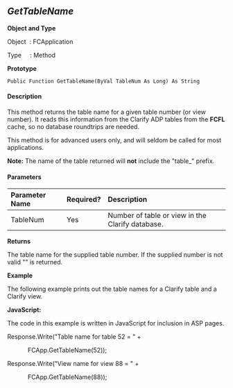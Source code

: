 _GetTableName_
--------------

**Object and Type**

Object  : FCApplication

Type     : Method

**Prototype**

```
Public Function GetTableName(ByVal TableNum As Long) As String
```

#### Description

This method returns the table name for a given table number (or view number). It reads this information from the Clarify ADP tables from the **FCFL** cache, so no database roundtrips are needed.

This method is for advanced users only, and will seldom be called for most applications.

**Note:** The name of the table returned will **not** include the "table_" prefix.

#### Parameters

| Parameter Name | Required? | Description |
|:--- |:--- |:--- |
| TableNum | Yes | Number of table or view in the Clarify database. |

**Returns**

The table name for the supplied table number. If the supplied number is not valid "" is returned.

**Example**

The following example prints out the table names for a Clarify table and a Clarify view.

**JavaScript:**

The code in this example is written in JavaScript for inclusion in ASP pages.

Response.Write("Table name for table 52 = " +

            FCApp.GetTableName(52));

Response.Write("View name for view 88 = " +

            FCApp.GetTableName(88));